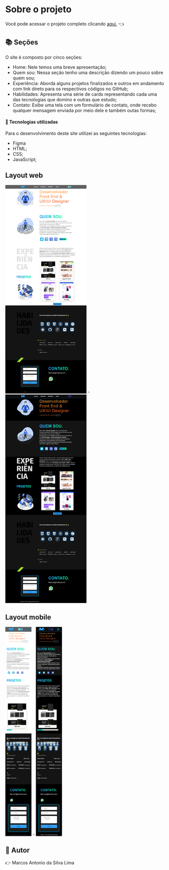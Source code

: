 <!-- # 💻 Portfólio - Marcos Antonio

 -->
 

# Sobre o projeto



Você pode acessar o projeto completo clicando  [aqui.](https://marcosasl.github.io/) 👈

## 📚 Seções
O site é composto por cinco seções:

- Home: Nele temos uma breve apresentação;
- Quem sou: Nessa seção tenho uma descrição dizendo um pouco sobre quem sou;
- Experiência: Aborda alguns projetos finalizados e outros em andamento com link direto para os respectivos códigos no GitHub;
- Habilidades: Apresenta uma série de cards representando cada uma das tecnologias que domino e outras que estudo;
- Contato: Exibe uma tela com um formulário de contato, onde recebo qualquer mensagem enviada por meio dele e também outas formas;


#### 💼 Tecnologias utilizadas
Para o desenvolvimento deste site utilizei as seguintes tecnologias:

- Figma
- HTML;
- CSS;
- JavaScript;



## Layout web

<img src="https://github.com/MarcosASL/assets/blob/main/web-white.png" width="255" height="655"> - <img src="https://github.com/MarcosASL/assets/blob/main/web-black.png?raw=true" width="255" height="655">

## Layout mobile

<img src="https://github.com/MarcosASL/assets/blob/main/mobile-white.png?raw=true" width="82" height="657"> -
<img src="https://github.com/MarcosASL/assets/blob/main/mobile-black.png?raw=true" width="82" height="657">







## :adult: Autor

:point_right: Marcos Antonio da Silva Lima



